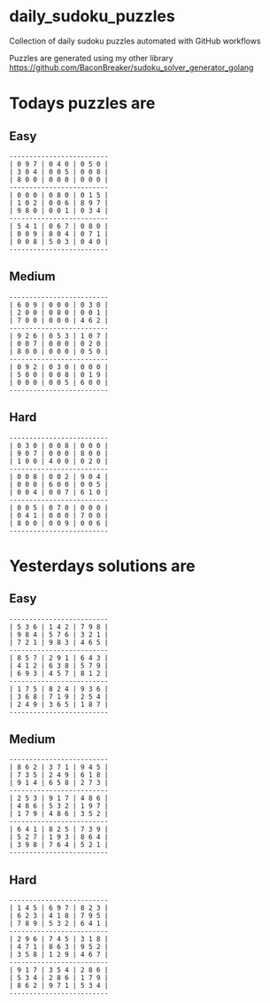 
# daily_sudoku_puzzles 

Collection of daily sudoku puzzles automated with GitHub workflows 

Puzzles are generated using my other library https://github.com/BaconBreaker/sudoku_solver_generator_golang 
 

# Todays puzzles are 

## Easy 

```
-------------------------
| 0 9 7 | 0 4 0 | 0 5 0 | 
| 3 0 4 | 0 0 5 | 0 0 8 | 
| 8 0 0 | 0 0 0 | 0 0 0 | 
-------------------------
| 0 0 0 | 0 8 0 | 0 1 5 | 
| 1 0 2 | 0 0 6 | 8 9 7 | 
| 9 8 0 | 0 0 1 | 0 3 4 | 
-------------------------
| 5 4 1 | 0 6 7 | 0 8 0 | 
| 0 0 9 | 8 0 4 | 0 7 1 | 
| 0 0 8 | 5 0 3 | 0 4 0 | 
-------------------------
```
## Medium 

```
-------------------------
| 6 0 9 | 0 0 0 | 0 3 0 | 
| 2 0 0 | 0 8 0 | 0 0 1 | 
| 7 0 0 | 0 0 0 | 4 6 2 | 
-------------------------
| 9 2 6 | 0 5 3 | 1 0 7 | 
| 0 0 7 | 0 0 0 | 0 2 0 | 
| 8 0 0 | 0 0 0 | 0 5 0 | 
-------------------------
| 0 9 2 | 0 3 0 | 0 0 0 | 
| 5 0 0 | 0 0 8 | 0 1 9 | 
| 0 0 0 | 0 0 5 | 6 0 0 | 
-------------------------
```
## Hard 

```
-------------------------
| 0 3 0 | 0 0 8 | 0 0 0 | 
| 9 0 7 | 0 0 0 | 8 0 0 | 
| 1 0 0 | 4 0 0 | 0 2 0 | 
-------------------------
| 0 0 8 | 0 0 2 | 9 0 4 | 
| 0 0 0 | 6 0 0 | 0 0 5 | 
| 0 0 4 | 0 0 7 | 6 1 0 | 
-------------------------
| 0 0 5 | 0 7 0 | 0 0 0 | 
| 0 4 1 | 0 0 0 | 7 0 0 | 
| 8 0 0 | 0 0 9 | 0 0 6 | 
-------------------------
```
# Yesterdays solutions are 

## Easy 

```
-------------------------
| 5 3 6 | 1 4 2 | 7 9 8 | 
| 9 8 4 | 5 7 6 | 3 2 1 | 
| 7 2 1 | 9 8 3 | 4 6 5 | 
-------------------------
| 8 5 7 | 2 9 1 | 6 4 3 | 
| 4 1 2 | 6 3 8 | 5 7 9 | 
| 6 9 3 | 4 5 7 | 8 1 2 | 
-------------------------
| 1 7 5 | 8 2 4 | 9 3 6 | 
| 3 6 8 | 7 1 9 | 2 5 4 | 
| 2 4 9 | 3 6 5 | 1 8 7 | 
-------------------------
```
## Medium 

```
-------------------------
| 8 6 2 | 3 7 1 | 9 4 5 | 
| 7 3 5 | 2 4 9 | 6 1 8 | 
| 9 1 4 | 6 5 8 | 2 7 3 | 
-------------------------
| 2 5 3 | 9 1 7 | 4 8 6 | 
| 4 8 6 | 5 3 2 | 1 9 7 | 
| 1 7 9 | 4 8 6 | 3 5 2 | 
-------------------------
| 6 4 1 | 8 2 5 | 7 3 9 | 
| 5 2 7 | 1 9 3 | 8 6 4 | 
| 3 9 8 | 7 6 4 | 5 2 1 | 
-------------------------
```
## Hard 

```
-------------------------
| 1 4 5 | 6 9 7 | 8 2 3 | 
| 6 2 3 | 4 1 8 | 7 9 5 | 
| 7 8 9 | 5 3 2 | 6 4 1 | 
-------------------------
| 2 9 6 | 7 4 5 | 3 1 8 | 
| 4 7 1 | 8 6 3 | 9 5 2 | 
| 3 5 8 | 1 2 9 | 4 6 7 | 
-------------------------
| 9 1 7 | 3 5 4 | 2 8 6 | 
| 5 3 4 | 2 8 6 | 1 7 9 | 
| 8 6 2 | 9 7 1 | 5 3 4 | 
-------------------------
```
